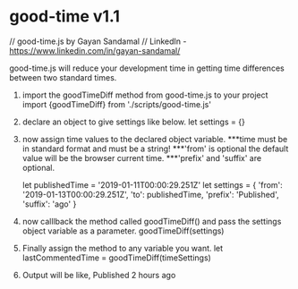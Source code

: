 # good-time v1.1
// good-time.js by Gayan Sandamal
// LinkedIn - https://www.linkedin.com/in/gayan-sandamal/

good-time.js will reduce your development time in getting time differences between two standard times.

1.  import the goodTimeDiff method from good-time.js to your project
    import {goodTimeDiff} from './scripts/good-time.js'

2. declare an object to give settings like below.
    let settings = {}
    
3. now assign time values to the declared object variable.
   ***time must be in standard format and must be a string!
   ***'from' is optional the default value will be the browser current time. 
   ***'prefix' and 'suffix' are optional.

    let publishedTime = '2019-01-11T00:00:29.251Z'
    let settings = {
      'from': '2019-01-13T00:00:29.251Z',
      'to': publishedTime,
      'prefix': 'Published',
      'suffix': 'ago'
    }
    
4. now calllback the method called goodTimeDiff() and pass the settings object variable as a parameter.
   goodTimeDiff(settings)
   
5. Finally assign the method to any variable you want.
   let lastCommentedTime = goodTimeDiff(timeSettings)

6. Output will be like,
   Published 2 hours ago
